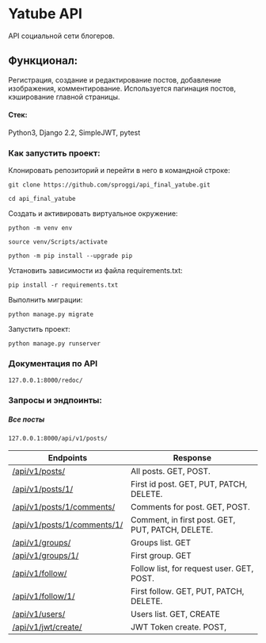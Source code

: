 # Yatube API
API социальной сети блогеров.
## Функционал:
Регистрация, создание и редактирование постов, добавление изображения, комментирование. Используется пагинация постов, кэширование главной страницы.

#### Стек:
Python3, Django 2.2, SimpleJWT, pytest
### Как запустить проект:

Клонировать репозиторий и перейти в него в командной строке:

```
git clone https://github.com/sproggi/api_final_yatube.git
```

```
cd api_final_yatube
```

Cоздать и активировать виртуальное окружение:

```
python -m venv env
```

```
source venv/Scripts/activate
```

```
python -m pip install --upgrade pip
```

Установить зависимости из файла requirements.txt:

```
pip install -r requirements.txt
```

Выполнить миграции:

```
python manage.py migrate
```

Запустить проект:

```
python manage.py runserver
```
### Документация по API
```sh
127.0.0.1:8000/redoc/
```

### Запросы и эндпоинты:
##### Все посты
```sh
127.0.0.1:8000/api/v1/posts/
```
| Endpoints | Response |
| ------ | ------ |
| [/api/v1/posts/] | All posts. GET, POST. |
| [/api/v1/posts/1/] | First id post. GET, PUT, PATCH, DELETE. |
| [/api/v1/posts/1/comments/] | Comments for post. GET, POST. |
| [/api/v1/posts/1/comments/1/] | Comment, in first post. GET, PUT, PATCH, DELETE.|
| [/api/v1/groups/] | Groups list. GET |
| [/api/v1/groups/1/] | First group. GET |
| [/api/v1/follow/] | Follow list, for request user. GET, POST. |
| [/api/v1/follow/1/] | First follow. GET, PUT, PATCH, DELETE. |
| [/api/v1/users/] | Users list. GET, CREATE |
| [/api/v1/jwt/create/] | JWT Token create. POST, |


[/api/v1/posts/]: <https://127.0.0.1/api/v1/posts/>
[/api/v1/posts/1/]: <https://127.0.0.1/api/v1/posts/1/>
[/api/v1/posts/1/comments/]: <https://127.0.0.1/api/v1/posts/1/comments/>
[/api/v1/posts/1/comments/1/]: <https://127.0.0.1/api/v1/posts/1/comments/1/>
[/api/v1/groups/]: <https://127.0.0.1/api/v1/groups/>
[/api/v1/groups/1/]: <https://127.0.0.1/api/v1/groups/1/>
[/api/v1/follow/]: <https://127.0.0.1/api/v1/follow/>
[/api/v1/follow/1/]: <https://127.0.0.1/api/v1/follow/1/>
[/api/v1/users/]: <https://127.0.0.1/api/v1/users/>
[/api/v1/jwt/create/]: <https://127.0.0.1/api/v1/jwt/create/>
